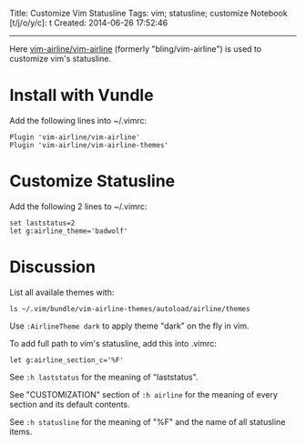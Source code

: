 Title: Customize Vim Statusline
Tags: vim; statusline; customize
Notebook [t/j/o/y/c]: t
Created: 2014-06-26 17:52:46

------

Here [vim-airline/vim-airline](https://github.com/vim-airline/vim-airline)
(formerly "bling/vim-airline") is used to customize vim's statusline.

# Install with Vundle

Add the following lines into ~/.vimrc:

    Plugin 'vim-airline/vim-airline'
    Plugin 'vim-airline/vim-airline-themes'

# Customize Statusline

Add the following 2 lines to ~/.vimrc:

    set laststatus=2
    let g:airline_theme='badwolf'

# Discussion

List all availale themes with:

    ls ~/.vim/bundle/vim-airline-themes/autoload/airline/themes

Use `:AirlineTheme dark` to apply theme "dark" on the fly in vim.

To add full path to vim's statusline, add this into .vimrc:

    let g:airline_section_c='%F'

See `:h laststatus` for the meaning of "laststatus".

See "CUSTOMIZATION" section of `:h airline`
for the meaning of every section and its default contents.

See `:h statusline` for the meaning of "%F" and the name of all statusline items.
